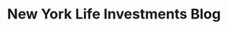 ---
templateKey: 'portfolio-post'
title: New York Life Investments Blog
description: A responsive WordPress theme built from scratch.
projectUrl: https://mainstayinvestmentsblog.com
blogpostUrl: test
image: /img/mainstay-investments-blog-wordpress-screenshot.jpg
imageAlt: new york life investments blog screenshot
summary: >- 
  This project was developed for New York Life Investments to serve as the main marketing hub for up-to-date investment insights. My role in this project was Lead Developer, where I was responsible for all aspects of development (project architecture, technologies used, development team workflow, custom plugins, maintenance, etc.) and to help onboard the use of WordPress as marketing tool. I worked closely with the design team and content marketing team to reason about responsive UI/UX, customize dashboard functionality to streamline internal productivity, and to optimize peformance for our mobile users through responsive images, lazy loading, and to avoid using bloated thrid party plugins and build them by hand instead.
techlist:
  - name: WordPress
  - name: Advanced Custom Fields
  - name: PHP
  - name: Javascript
  - name: jQuery & AJAX
  - name: Gulp
  - name: Browser-sync
  - name: SASS/SCSS
  - name: HTML
  - name: Git
  - name: Eloqua
  - name: Pagely Hosting
  - name: Google Analytics
---